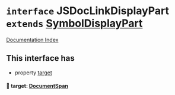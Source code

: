 # `interface` JSDocLinkDisplayPart `extends` [SymbolDisplayPart](../private.interface.SymbolDisplayPart/README.md)

[Documentation Index](../README.md)

## This interface has

- property [target](#-target-documentspan)


#### 📄 target: [DocumentSpan](../private.interface.DocumentSpan/README.md)



